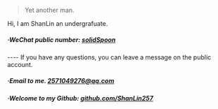 

> Yet another man.


Hi, I am ShanLin an undergrafuate. 

##### ·WeChat public number: [solidSpoon](/54/WeChat.html)
---- If you have any questions, you can leave a message on the public account.

##### ·Email to me. [2571049276@qq.com](mailto:2571049276@qq.com)

##### ·Welcome to my Github: [github.com/ShanLin257](https://github.com/ShanLin257)
